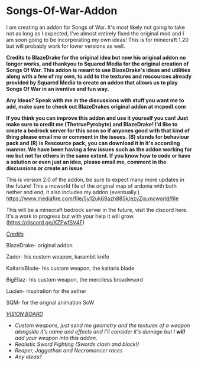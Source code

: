 # Songs-Of-War-Addon
I am creating an addon for Songs of War. It's most likely not going to take not as long as I expected, I've almost entirely fixed the original mod and I am soon going to be incorporating my own ideas! This is for minecraft 1.20 but will probably work for lower versions as well.

<b>
Credits to BlazeDrake for the original idea but now his original addon no longer works, and thankyou to Squared Media for the original creation of Songs Of War. This addon is meant to use BlazeDrake's ideas and utilities along with a few of my own, to add to the textures and rescources already provided by Squared Media to create an addon that allows us to play Songs Of War in an iventive and fun way. 

  Any Ideas? Speak with me in the discussions with stuff you want me to add, make sure to check out BlazeDrakes original addon at mcpedl.com 

  If you think you can improve this addon and use it yourself you can! Just make sure to credit me (ThetruePyrobyte) and BlazeDrake! I'd like to create a bedrock server for this soon so if anyones good with that kind of thing please email me or comment in the issues. (B) stands for behaviour pack and (R) is Rescource pack, you can download it in it's according manner. We have been having a few issues such as the addon working for me but not for others in the same extent. If you know how to code or have a solution or even just an idea, please email me, comment in the discussions or create an issue
</b>

This is version 2.0 of the addon, be sure to expect many more updates in the future!
This a mcworld file of the original map of ardonia with both nether and end, it also includes my addon (eventually.)
[https://www.mediafire.com/file/5y12uk69azh885k/ezyZip.mcworld/file ](https://www.mediafire.com/file/5y12uk69azh885k/ezyZip.mcworld/file)

This will be a minecraft bedrock server in the future, visit the discord here. It's a work in progress but with your help it will grow. (https://discord.gg/KZFwfSV4F)
<i> <u>

Credits
        
</i></u>
BlazeDrake- original addon

Zador- his custom weapon, karambit knife

KaltarisBlade- his custom weapon, the kaltaris blade

BigEliaz- his custom weapon, the merciless broadwsord

Lucien- inspiration for the aether

SQM- for the orignal animation SoW

<i> <u>
  VISION BOARD
</u>
- Custom weapons, just send me geometry and the textures of a weapon alongside it's name and effects and I'll consider it's damage but I <b>will</b> add your weapon into this addon.
- Realistic Sword Fighting (Swords clash and block!)
- Reaper, Jaggathan and Necromancer races
- Any ideas?
</i>

